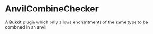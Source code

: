 # AnvilCombineChecker
A Bukkit plugin which only allows enchantments of the same type to be combined in an anvil
